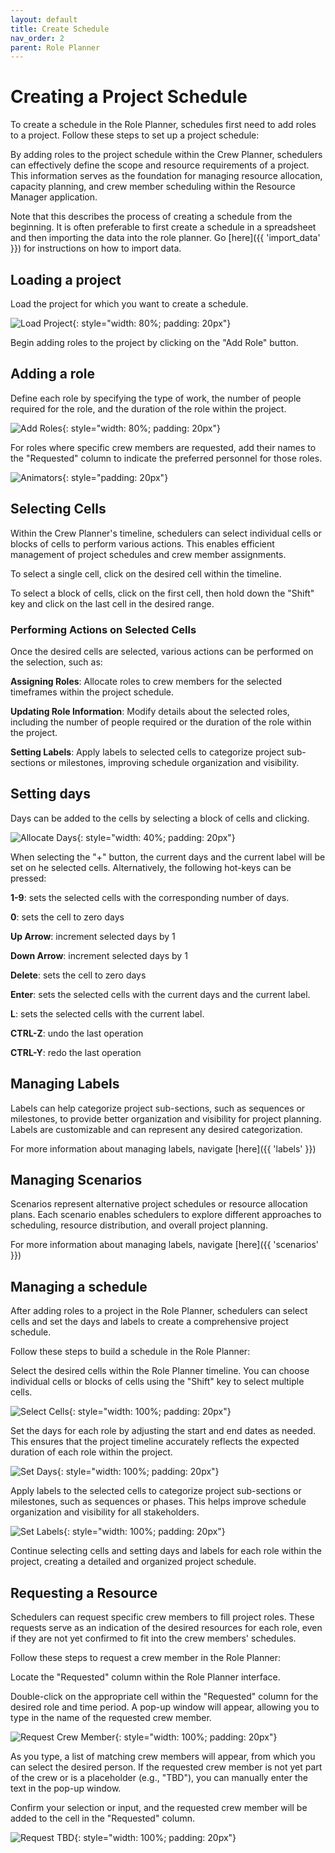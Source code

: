 ```yaml
---
layout: default
title: Create Schedule
nav_order: 2
parent: Role Planner
---
```



Creating a Project Schedule
===========================================
To create a schedule in the Role Planner, schedules first need to add roles to a project. Follow these steps to set up a project schedule:

By adding roles to the project schedule within the Crew Planner, schedulers can effectively define the scope and resource requirements of a project. This information serves as the foundation for managing resource allocation, capacity planning, and crew member scheduling within the Resource Manager application.

Note that this describes the process of creating a schedule from the beginning.  It is often preferable to first create a schedule in a spreadsheet and then importing the data into the role planner.  Go [here]({{ 'import_data' }}) for instructions on how to import data.


## Loading a project

Load the project for which you want to create a schedule.


![Load Project](images/load_project.png){: style="width: 80%; padding: 20px"}


Begin adding roles to the project by clicking on the "Add Role" button.

## Adding a role

Define each role by specifying the type of work, the number of people required for the role, and the duration of the role within the project.


![Add Roles](images/add_roles.png){: style="width: 80%; padding: 20px"}


For roles where specific crew members are requested, add their names to the "Requested" column to indicate the preferred personnel for those roles.

![Animators](images/animators_tor.png){: style="padding: 20px"}



## Selecting Cells

Within the Crew Planner's timeline, schedulers can select individual cells or blocks of cells to perform various actions. This enables efficient management of project schedules and crew member assignments.

To select a single cell, click on the desired cell within the timeline.

To select a block of cells, click on the first cell, then hold down the "Shift" key and click on the last cell in the desired range.

### Performing Actions on Selected Cells

Once the desired cells are selected, various actions can be performed on the selection, such as:

**Assigning Roles**: Allocate roles to crew members for the selected timeframes within the project schedule.

**Updating Role Information**: Modify details about the selected roles, including the number of people required or the duration of the role within the project.

**Setting Labels**: Apply labels to selected cells to categorize project sub-sections or milestones, improving schedule organization and visibility.



## Setting days

Days can be added to the cells by selecting a block of cells and clicking.

![Allocate Days](images/allocate_days.png){: style="width: 40%; padding: 20px"}

When selecting the "+" button, the current days and the current label will be set on he selected cells.  Alternatively, the following hot-keys can be pressed:

**1-9**: sets the selected cells with the corresponding number of days.

**0**: sets the cell to zero days

**Up Arrow**: increment selected days by 1

**Down Arrow**: increment selected days by 1

**Delete**: sets the cell to zero days

**Enter**: sets the selected cells with the current days and the current label.

**L**: sets the selected cells with the current label.

**CTRL-Z**: undo the last operation

**CTRL-Y**: redo the last operation

## Managing Labels

Labels can help categorize project sub-sections, such as sequences or milestones, to provide better organization and visibility for project planning. Labels are customizable and can represent any desired categorization.

For more information about managing labels, navigate [here]({{ 'labels' }})


## Managing Scenarios

Scenarios represent alternative project schedules or resource allocation plans. Each scenario enables schedulers to explore different approaches to scheduling, resource distribution, and overall project planning.

For more information about managing labels, navigate [here]({{ 'scenarios' }})



## Managing a schedule

After adding roles to a project in the Role Planner, schedulers can select cells and set the days and labels to create a comprehensive project schedule.

Follow these steps to build a schedule in the Role Planner:

Select the desired cells within the Role Planner timeline. You can choose individual cells or blocks of cells using the "Shift" key to select multiple cells.


![Select Cells](images/select_cells.png){: style="width: 100%; padding: 20px"}


Set the days for each role by adjusting the start and end dates as needed. This ensures that the project timeline accurately reflects the expected duration of each role within the project.

![Set Days](images/set_days.png){: style="width: 100%; padding: 20px"}

Apply labels to the selected cells to categorize project sub-sections or milestones, such as sequences or phases. This helps improve schedule organization and visibility for all stakeholders.

![Set Labels](images/set_labels.png){: style="width: 100%; padding: 20px"}

Continue selecting cells and setting days and labels for each role within the project, creating a detailed and organized project schedule.



## Requesting a Resource

Schedulers can request specific crew members to fill project roles. These requests serve as an indication of the desired resources for each role, even if they are not yet confirmed to fit into the crew members' schedules.

Follow these steps to request a crew member in the Role Planner:

Locate the "Requested" column within the Role Planner interface.

Double-click on the appropriate cell within the "Requested" column for the desired role and time period.  A pop-up window will appear, allowing you to type in the name of the requested crew member.

![Request Crew Member](images/request_crew_member.png){: style="width: 100%; padding: 20px"}

As you type, a list of matching crew members will appear, from which you can select the desired person.  If the requested crew member is not yet part of the crew or is a placeholder (e.g., "TBD"), you can manually enter the text in the pop-up window.

Confirm your selection or input, and the requested crew member will be added to the cell in the "Requested" column.


![Request TBD](images/requested_tbd.png){: style="width: 100%; padding: 20px"}






